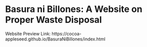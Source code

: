 <h1>Basura ni Billones: A Website on Proper Waste Disposal</h1>
Website Preview Link: https://cocoa-appleseed.github.io/BasuraNiBillones/index.html
